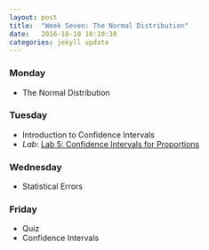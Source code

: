 ```yaml
---
layout: post
title:  "Week Seven: The Normal Distribution"
date:   2016-10-10 10:10:30
categories: jekyll update
---
```


### Monday
- The Normal Distribution

### Tuesday
- Introduction to Confidence Intervals
- *Lab*: <a href = "{{ site.baseurl }}/assets/week-06/inf_for_categorical_data.Rmd" target = "_blank">Lab 5: Confidence Intervals for Proportions</a>

### Wednesday
- Statistical Errors

### Friday
- Quiz
- Confidence Intervals

